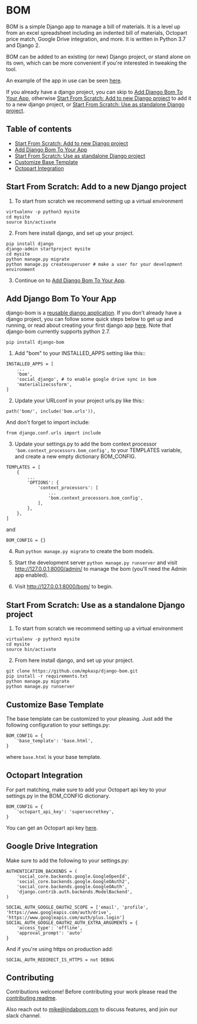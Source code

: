 # BOM

BOM is a simple Django app to manage a bill of materials. It is a level up from an excel spreadsheet including an indented bill of materials, Octopart price match, Google Drive integration, and more. It is written in Python 3.7 and Django 2.

BOM can be added to an existing (or new) Django project, or stand alone on its own, which can be more convenient if you're interested in tweaking the tool. 

An example of the app in use can be seen [here](https://www.indabom.com).

If you already have a django project, you can skip to [Add Django Bom To Your App](#add-django-bom-to-your-app), otherwise [Start From Scratch: Add to new Django project](#start-from-scratch) to add it to a new django project, or [Start From Scratch: Use as standalone Django project](#start-from-scratch-standalone).

## Table of contents
   * [Start From Scratch: Add to new Django project](#start-from-scratch)
   * [Add Django Bom To Your App](#add-django-bom-to-your-app)
   * [Start From Scratch: Use as standalone Django project](#start-from-scratch-standalone)
   * [Customize Base Template](#customize-base-template)
   * [Octopart Integration](#octopart-integration)
   
## Start From Scratch: Add to a new Django project
1. To start from scratch we recommend setting up a virtual environment
```
virtualenv -p python3 mysite
cd mysite
source bin/activate
```

2. From here install django, and set up your project.
```
pip install django
django-admin startproject mysite
cd mysite
python manage.py migrate
python manage.py createsuperuser # make a user for your development environment
```

3. Continue on to [Add Django Bom To Your App](#add-django-bom-to-your-app).

## Add Django Bom To Your App
django-bom is a [reusable django application](https://docs.djangoproject.com/en/1.11/intro/reusable-apps/). If you don't already have a django project, you can follow some quick steps below to get up and running, or read about creating your first django app [here](https://docs.djangoproject.com/en/1.11/intro/tutorial01/). Note that django-bom currently supports python 2.7.

```
pip install django-bom
```

1. Add "bom" to your INSTALLED_APPS setting like this::

```
INSTALLED_APPS = [
    ...
    'bom',
    'social_django', # to enable google drive sync in bom
    'materializecssform',
]
```

2. Update your URLconf in your project urls.py like this::

```
path('bom/', include('bom.urls')),
```

And don't forget to import include:

```
from django.conf.urls import include
```

3. Update your settings.py to add the bom context processor `'bom.context_processors.bom_config',` to your TEMPLATES variable, and create a new empty dictionary BOM_CONFIG.

```
TEMPLATES = [
    {
        ...
        'OPTIONS': {
            'context_processors': [
                ...
                'bom.context_processors.bom_config',
            ],
        },
    },
]
```

and

```
BOM_CONFIG = {}
```

4. Run `python manage.py migrate` to create the bom models.

5. Start the development server `python manage.py runserver` and visit http://127.0.0.1:8000/admin/
   to manage the bom (you'll need the Admin app enabled).

6. Visit http://127.0.0.1:8000/bom/ to begin.

   
## Start From Scratch: Use as a standalone Django project
1. To start from scratch we recommend setting up a virtual environment
```
virtualenv -p python3 mysite
cd mysite
source bin/activate
```

2. From here install django, and set up your project.
```
git clone https://github.com/mpkasp/django-bom.git
pip install -r requirements.txt
python manage.py migrate
python manage.py runserver
```

## Customize Base Template
The base template can be customized to your pleasing. Just add the following configuration to your settings.py:

```
BOM_CONFIG = {
    'base_template': 'base.html',
}
```

where `base.html` is your base template.

## Octopart Integration
For part matching, make sure to add your Octopart api key to your settings.py in 
the BOM_CONFIG dictionary.
```
BOM_CONFIG = {
    'octopart_api_key': 'supersecretkey',
}
```
You can get an Octopart api key [here](https://octopart.com/api/home).

## Google Drive Integration
Make sure to add the following to your settings.py:
```
AUTHENTICATION_BACKENDS = (
    'social_core.backends.google.GoogleOpenId',
    'social_core.backends.google.GoogleOAuth2',
    'social_core.backends.google.GoogleOAuth',
    'django.contrib.auth.backends.ModelBackend',
)

SOCIAL_AUTH_GOOGLE_OAUTH2_SCOPE = ['email', 'profile', 'https://www.googleapis.com/auth/drive', 'https://www.googleapis.com/auth/plus.login']
SOCIAL_AUTH_GOOGLE_OAUTH2_AUTH_EXTRA_ARGUMENTS = {
    'access_type': 'offline',
    'approval_prompt': 'auto'
}
``` 
And if you're using https on production add:
```
SOCIAL_AUTH_REDIRECT_IS_HTTPS = not DEBUG
```

## Contributing

Contributions welcome! Before contributing your work please read the [contributing readme](https://github.com/mpkasp/django-bom/blob/master/CONTRIBUTING.md).

Also reach out to mike@indabom.com to discuss features, and join our slack channel.